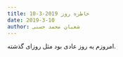 ```yaml
---
title: خاطره روز 2019-3-10
date: 2019-3-10
author: شعبان محمد حسنی
---
```


امروزم یه روز عادی بود مثل روزای گذشته.